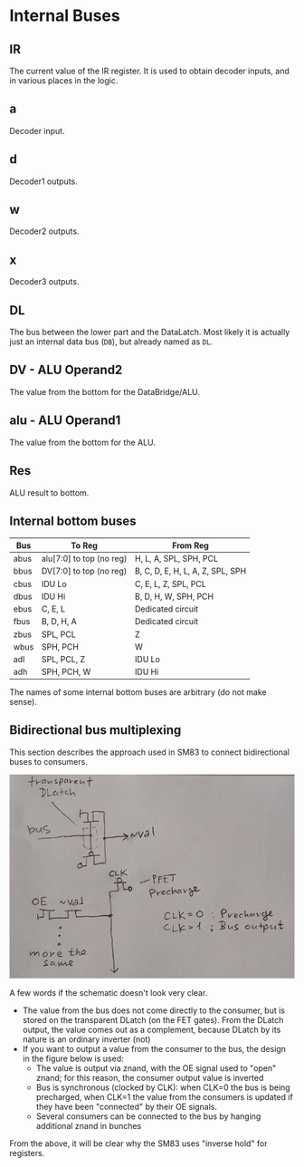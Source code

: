 # Internal Buses

## IR

The current value of the IR register. It is used to obtain decoder inputs, and in various places in the logic.

## a

Decoder input.

## d

Decoder1 outputs.

## w

Decoder2 outputs.

## x

Decoder3 outputs.

## DL

The bus between the lower part and the DataLatch. Most likely it is actually just an internal data bus (`DB`), but already named as `DL`.

## DV - ALU Operand2

The value from the bottom for the DataBridge/ALU.

## alu - ALU Operand1

The value from the bottom for the ALU.

## Res

ALU result to bottom.

## Internal bottom buses

|Bus|To Reg|From Reg|
|---|---|---|
|abus|alu\[7:0\] to top (no reg)|H, L, A, SPL, SPH, PCL|
|bbus|DV\[7:0\] to top (no reg)|B, C, D, E, H, L, A, Z, SPL, SPH|
|cbus|IDU Lo|C, E, L, Z, SPL, PCL|
|dbus|IDU Hi|B, D, H, W, SPH, PCH|
|ebus|C, E, L|Dedicated circuit|
|fbus|B, D, H, A|Dedicated circuit|
|zbus|SPL, PCL|Z|
|wbus|SPH, PCH|W|
|adl|SPL, PCL, Z|IDU Lo|
|adh|SPH, PCH, W|IDU Hi|

The names of some internal bottom buses are arbitrary (do not make sense).

## Bidirectional bus multiplexing

This section describes the approach used in SM83 to connect bidirectional buses to consumers.

![buses](/imgstore/buses.jpg)

A few words if the schematic doesn't look very clear.

- The value from the bus does not come directly to the consumer, but is stored on the transparent DLatch (on the FET gates). From the DLatch output, the value comes out as a complement, because DLatch by its nature is an ordinary inverter (not)
- If you want to output a value from the consumer to the bus, the design in the figure below is used:
	- The value is output via znand, with the OE signal used to "open" znand; for this reason, the consumer output value is inverted
	- Bus is synchronous (clocked by CLK): when CLK=0 the bus is being precharged, when CLK=1 the value from the consumers is updated if they have been "connected" by their OE signals.
	- Several consumers can be connected to the bus by hanging additional znand in bunches

From the above, it will be clear why the SM83 uses "inverse hold" for registers.

